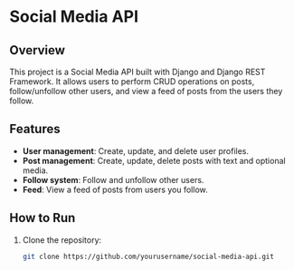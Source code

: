 # Social Media API

## Overview
This project is a Social Media API built with Django and Django REST Framework. It allows users to perform CRUD operations on posts, follow/unfollow other users, and view a feed of posts from the users they follow.

## Features
- **User management**: Create, update, and delete user profiles.
- **Post management**: Create, update, delete posts with text and optional media.
- **Follow system**: Follow and unfollow other users.
- **Feed**: View a feed of posts from users you follow.

## How to Run
1. Clone the repository:
   ```bash
   git clone https://github.com/yourusername/social-media-api.git
